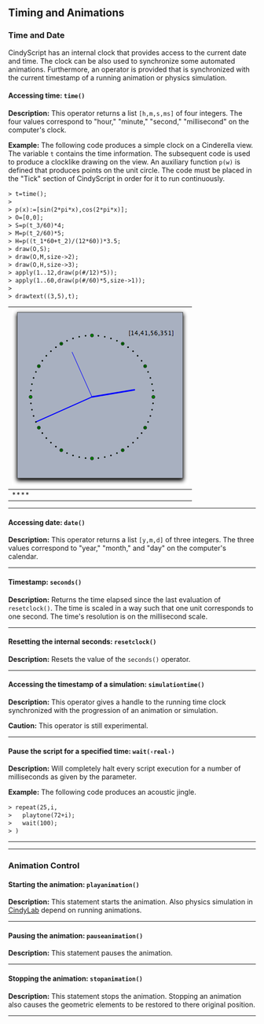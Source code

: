 ## Timing and Animations

###  Time and Date

CindyScript has an internal clock that provides access to the current date and time.
The clock can be also used to synchronize some automated animations.
Furthermore, an operator is provided that is synchronized with the current timestamp of a running animation or physics simulation.

#### Accessing time: `time()`

**Description:**
This operator returns a list `[h,m,s,ms]` of four integers.
The four values correspond to "hour," "minute," "second," "millisecond" on the computer's clock.

**Example:**
The following code produces a simple clock on a Cinderella view.
The variable `t` contains the time information.
The subsequent code is used to produce a clocklike drawing on the view.
An auxiliary function `p(w)` is defined that produces points on the unit circle.
The code must be placed in the "Tick" section of CindyScript in order for it to run continuously.

    > t=time();
    > 
    > p(x):=[sin(2*pi*x),cos(2*pi*x)];
    > O=[0,0];
    > S=p(t_3/60)*4;
    > M=p(t_2/60)*5;
    > H=p((t_1*60+t_2)/(12*60))*3.5;
    > draw(O,S);
    > draw(O,M,size->2);
    > draw(O,H,size->3);
    > apply(1..12,draw(p(#/12)*5));
    > apply(1..60,draw(p(#/60)*5,size->1));
    > 
    > drawtext((3,5),t);

| ![Image](img/ClockX.png) |
| ------------------------ |
| ****                     |

------

#### Accessing date: `date()`

**Description:**
This operator returns a list `[y,m,d]` of three integers.
The three values correspond to "year," "month," and "day" on the computer's calendar.

------

#### Timestamp: `seconds()`

**Description:**
Returns the time elapsed since the last evaluation of `resetclock()`.
The time is scaled in a way such that one unit corresponds to one second.
The time's resolution is on the millisecond scale.

------

#### Resetting the internal seconds: `resetclock()`

**Description:**
Resets the value of the `seconds()` operator.

------

#### Accessing the timestamp of a simulation: `simulationtime()`

**Description:**
This operator gives a handle to the running time clock synchronized with the progression of an animation or simulation.

**Caution:**
This operator is still experimental.

------

#### Pause the script for a specified time: `wait(‹real›)`

**Description:**
Will completely halt every script execution for a number of milliseconds as given by the parameter.

**Example:**
The following code produces an acoustic jingle.

    > repeat(25,i,
    >   playtone(72+i);
    >   wait(100);
    > )

------

------

###  Animation Control

#### Starting the animation: `playanimation()`

**Description:**
This statement starts the animation.
Also physics simulation in [CindyLab](CindyLab.md) depend on running animations.

------

#### Pausing the animation: `pauseanimation()`

**Description:**
This statement pauses the animation.

------

#### Stopping the animation: `stopanimation()`

**Description:**
This statement stops the animation.
Stopping an animation also causes the geometric elements to be restored to there original position.

------
